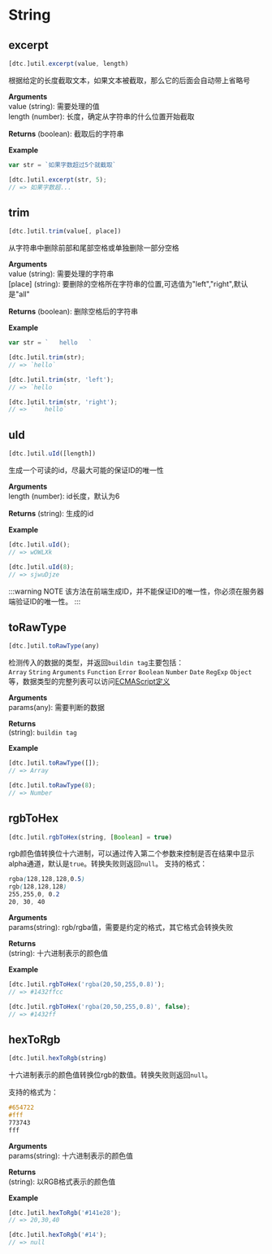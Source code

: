 # String

## excerpt

```js
[dtc.]util.excerpt(value, length)
```

根据给定的长度截取文本，如果文本被截取，那么它的后面会自动带上省略号

**Arguments**  
value (string): 需要处理的值  
length (number): 长度，确定从字符串的什么位置开始截取

**Returns**
(boolean): 截取后的字符串

**Example**
```js
var str = `如果字数超过5个就截取`

[dtc.]util.excerpt(str, 5);
// => 如果字数超...
```

## trim

```js
[dtc.]util.trim(value[, place])
```

从字符串中删除前部和尾部空格或单独删除一部分空格

**Arguments**  
value (string): 需要处理的字符串  
[place] (string): 要删除的空格所在字符串的位置,可选值为"left","right",默认是"all"

**Returns**
(boolean): 删除空格后的字符串

**Example**
```js
var str = `   hello   `

[dtc.]util.trim(str);
// => `hello`

[dtc.]util.trim(str, 'left');
// => `hello   `

[dtc.]util.trim(str, 'right');
// => `   hello`
```

## uId

```js
[dtc.]util.uId([length])
```

生成一个可读的id，尽最大可能的保证ID的唯一性

**Arguments**  
length (number): id长度，默认为6

**Returns**
(string): 生成的id

**Example**
```js
[dtc.]util.uId();
// => wOWLXk

[dtc.]util.uId(8);
// => sjwuDjze
```

:::warning NOTE
该方法在前端生成ID，并不能保证ID的唯一性，你必须在服务器端验证ID的唯一性。
:::

## toRawType <Badge text="1.0.4+"/>

```js
[dtc.]util.toRawType(any)
```

检测传入的数据的类型，并返回`buildin tag`主要包括：  
`Array` `String` `Arguments` `Function` `Error` `Boolean` `Number` `Date` `RegExp` `Object`等，数据类型的完整列表可以访问[ECMAScript定义](http://www.ecma-international.org/ecma-262/9.0/index.html#sec-object.prototype.tostring)

**Arguments**  
params(any): 需要判断的数据

**Returns**  
(string): `buildin tag`

**Example**
```js
[dtc.]util.toRawType([]);
// => Array

[dtc.]util.toRawType(8);
// => Number
```

## rgbToHex <Badge text="1.0.4+"/>

```js
[dtc.]util.rgbToHex(string, [Boolean] = true)
```
rgb颜色值转换位十六进制，可以通过传入第二个参数来控制是否在结果中显示alpha通道，默认是`true`。转换失败则返回`null`。
支持的格式：  
```css
rgba(128,128,128,0.5)
rgb(128,128,128)
255,255,0, 0.2
20, 30, 40
```

**Arguments**  
params(string): rgb/rgba值，需要是约定的格式，其它格式会转换失败

**Returns**  
(string): 十六进制表示的颜色值

**Example**
```js
[dtc.]util.rgbToHex('rgba(20,50,255,0.8)');
// => #1432ffcc

[dtc.]util.rgbToHex('rgba(20,50,255,0.8)', false);
// => #1432ff
```

## hexToRgb <Badge text="1.0.4+"/>

```js
[dtc.]util.hexToRgb(string)
```

十六进制表示的颜色值转换位rgb的数值。转换失败则返回`null`。

支持的格式为：  
```css
#654722
#fff
773743
fff
```

**Arguments**  
params(string): 十六进制表示的颜色值

**Returns**  
(string): 以RGB格式表示的颜色值

**Example**
```js
[dtc.]util.hexToRgb('#141e28');
// => 20,30,40

[dtc.]util.hexToRgb('#14');
// => null
```